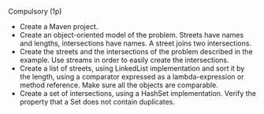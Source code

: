 Compulsory (1p)
<ul>
<li>Create a Maven project.</li>
<li>Create an object-oriented model of the problem. Streets have names and lengths, intersections have names. A street joins two intersections.</li>
<li>Create the streets and the intersections of the problem described in the example. Use streams in order to easily create the intersections.</li>
<li>Create a list of streets, using LinkedList implementation and sort it by the length, using a comparator expressed as a lambda-expression or method reference. Make sure all the objects are comparable.</li>
<li>Create a set of intersections, using a HashSet implementation. Verify the property that a Set does not contain duplicates.</li>
</ul>